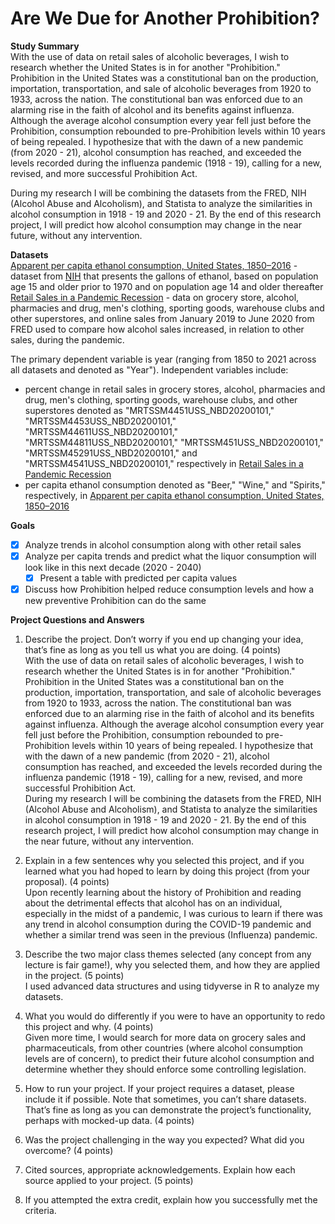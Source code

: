 # Are We Due for Another Prohibition?  

**Study Summary**  
With the use of data on retail sales of alcoholic beverages, I wish to research whether the United States is in for another "Prohibition." Prohibition in the United States was a constitutional ban on the production, importation, transportation, and sale of alcoholic beverages from 1920 to 1933, across the nation. The constitutional ban was enforced due to an alarming rise in the faith of alcohol and its benefits against influenza. Although the average alcohol consumption every year fell just before the Prohibition, consumption rebounded to pre-Prohibition levels within 10 years of being repealed. I hypothesize that with the dawn of a new pandemic (from 2020 - 21), alcohol consumption has reached, and exceeded the levels recorded during the influenza pandemic (1918 - 19), calling for a new, revised, and more successful Prohibition Act.  
  
During my research I will be combining the datasets from the FRED, NIH (Alcohol Abuse and Alcoholism), and Statista to analyze the similarities in alcohol consumption in 1918 - 19 and 2020 - 21. By the end of this research project, I will predict how alcohol consumption may change in the near future, without any intervention.  
  
**Datasets**  
[Apparent per capita ethanol consumption, United States, 1850–2016](https://github.com/chakraoishee/maps_30550_from_data_to_manuscript_in_R/blob/main/data/data-mjDxu.csv) - dataset from [NIH](https://pubs.niaaa.nih.gov/publications/surveillance110/tab1_16.htm) that presents the gallons of ethanol, based on population age 15 and older prior to 1970 and on population age 14 and older thereafter  
[Retail Sales in a Pandemic Recession](https://github.com/chakraoishee/maps_30550_from_data_to_manuscript_in_R/blob/main/data/retail_sales_in_a_pandemic_recession.xls) - data on grocery store, alcohol, pharmacies and drug, men's clothing, sporting goods, warehouse clubs and other superstores, and online sales from January 2019 to June 2020 from FRED used to compare how alcohol sales increased, in relation to other sales, during the pandemic.  
  
The primary dependent variable is year (ranging from 1850 to 2021 across all datasets and denoted as "Year"). Independent variables include:  
- percent change in retail sales in grocery stores, alcohol, pharmacies and drug, men's clothing, sporting goods, warehouse clubs, and other superstores denoted as "MRTSSM4451USS_NBD20200101," "MRTSSM4453USS_NBD20200101," "MRTSSM44611USS_NBD20200101," "MRTSSM44811USS_NBD20200101," "MRTSSM451USS_NBD20200101," "MRTSSM45291USS_NBD20200101," and "MRTSSM4541USS_NBD20200101," respectively in [Retail Sales in a Pandemic Recession](https://github.com/chakraoishee/maps_30550_from_data_to_manuscript_in_R/blob/main/data/retail_sales_in_a_pandemic_recession.xls)
- per capita ethanol consumption denoted as "Beer," "Wine," and "Spirits," respectively, in [Apparent per capita ethanol consumption, United States, 1850–2016](https://github.com/chakraoishee/maps_30550_from_data_to_manuscript_in_R/blob/main/data/data-mjDxu.csv)
  
 **Goals**  
 - [X] Analyze trends in alcohol consumption along with other retail sales
 - [X] Analyze per capita trends and predict what the liquor consumption will look like in this next decade (2020 - 2040)
   - [X] Present a table with predicted per capita values
 - [X] Discuss how Prohibition helped reduce consumption levels and how a new preventive Prohibition can do the same  

**Project Questions and Answers**  
1. Describe the project. Don’t worry if you end up changing your idea, that’s fine as long as
you tell us what you are doing. (4 points)  
With the use of data on retail sales of alcoholic beverages, I wish to research whether the United States is in for another "Prohibition." Prohibition in the United States was a constitutional ban on the production, importation, transportation, and sale of alcoholic beverages from 1920 to 1933, across the nation. The constitutional ban was enforced due to an alarming rise in the faith of alcohol and its benefits against influenza. Although the average alcohol consumption every year fell just before the Prohibition, consumption rebounded to pre-Prohibition levels within 10 years of being repealed. I hypothesize that with the dawn of a new pandemic (from 2020 - 21), alcohol consumption has reached, and exceeded the levels recorded during the influenza pandemic (1918 - 19), calling for a new, revised, and more successful Prohibition Act.  
During my research I will be combining the datasets from the FRED, NIH (Alcohol Abuse and Alcoholism), and Statista to analyze the similarities in alcohol consumption in 1918 - 19 and 2020 - 21. By the end of this research project, I will predict how alcohol consumption may change in the near future, without any intervention.  

2. Explain in a few sentences why you selected this project, and if you learned what you
had hoped to learn by doing this project (from your proposal). (4 points)  
Upon recently learning about the history of Prohibition and reading about the detrimental effects that alcohol has on an individual, especially in the midst of a pandemic, I was curious to learn if there was any trend in alcohol consumption during the COVID-19 pandemic and whether a similar trend was seen in the previous (Influenza) pandemic.  

3. Describe the two major class themes selected (any concept from any lecture is fair
game!), why you selected them, and how they are applied in the project. (5 points)  
I used advanced data structures and using tidyverse in R to analyze my datasets.  

4. What you would do differently if you were to have an opportunity to redo this project and
why. (4 points)  
Given more time, I would search for more data on grocery sales and pharmaceuticals, from other countries (where alcohol consumption levels are of concern), to predict their future alcohol consumption and determine whether they should enforce some controlling legislation.  

5. How to run your project. If your project requires a dataset, please include it if possible.
Note that sometimes, you can’t share datasets. That’s fine as long as you can
demonstrate the project’s functionality, perhaps with mocked-up data. (4 points)
6. Was the project challenging in the way you expected? What did you overcome? (4
points)
7. Cited sources, appropriate acknowledgements. Explain how each source applied to your
project. (5 points)
8. If you attempted the extra credit, explain how you successfully met the criteria.
